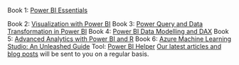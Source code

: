 Book 1: [Power BI Essentials](https://radacad.lt.acemlnb.com/Prod/link-tracker?redirectUrl=aHR0cCUzQSUyRiUyRnJhZGFjYWQuY29tJTJGYm9va3MlMkZCb29rJTI1MjBQb3dlciUyNTIwQkklMjUyMGZyb20lMjUyMFJvb2tpZSUyNTIwdG8lMjUyMFJvY2slMjUyMFN0YXIlMkZCb29rX1Bvd2VyJTI1MjBCSSUyNTIwZnJvbSUyNTIwUm9va2llJTI1MjB0byUyNTIwUm9jayUyNTIwU3Rhcl9Cb29rMDFfUG93ZXJfQklfRXNzZW50aWFsc19SZXphJTI1MjBSYWRfUkFEQUNBRC5wZGY=&a=476030567&account=radacad%2Eactivehosted%2Ecom&email=rUgVVDJhbC8WaPATk5g2bnwFoqDlMHNmyq65fGLdufk%3D&s=fe1b4c8aa9d401f2578fb7a95cf2494b&i=2A4A1A11)

Book 2: [Visualization with Power BI](https://radacad.lt.acemlnb.com/Prod/link-tracker?redirectUrl=aHR0cCUzQSUyRiUyRnJhZGFjYWQuY29tJTJGYm9va3MlMkZCb29rJTI1MjBQb3dlciUyNTIwQkklMjUyMGZyb20lMjUyMFJvb2tpZSUyNTIwdG8lMjUyMFJvY2slMjUyMFN0YXIlMkZCb29rX1Bvd2VyJTI1MjBCSSUyNTIwZnJvbSUyNTIwUm9va2llJTI1MjB0byUyNTIwUm9jayUyNTIwU3Rhcl9Cb29rMDJfVmlzdWFsaXphdGlvbl9Jbl9Qb3dlcl9CSV9SZXphJTI1MjBSYWRfUkFEQUNBRC5wZGY=&a=476030567&account=radacad%2Eactivehosted%2Ecom&email=rUgVVDJhbC8WaPATk5g2bnwFoqDlMHNmyq65fGLdufk%3D&s=fe1b4c8aa9d401f2578fb7a95cf2494b&i=2A4A1A12)
Book 3: [Power Query and Data Transformation in Power BI](https://radacad.lt.acemlnb.com/Prod/link-tracker?redirectUrl=aHR0cCUzQSUyRiUyRnJhZGFjYWQuY29tJTJGYm9va3MlMkZCb29rJTI1MjBQb3dlciUyNTIwQkklMjUyMGZyb20lMjUyMFJvb2tpZSUyNTIwdG8lMjUyMFJvY2slMjUyMFN0YXIlMkZCb29rX1Bvd2VyJTI1MjBCSSUyNTIwZnJvbSUyNTIwUm9va2llJTI1MjB0byUyNTIwUm9jayUyNTIwU3Rhcl9Cb29rMDNfUG93ZXJfUXVlcnlfYW5kX0RhdGFfVHJhbnNmb3JtYXRpb25fSW5fUG93ZXJfQklfUmV6YSUyNTIwUmFkX1JBREFDQUQucGRm&a=476030567&account=radacad%2Eactivehosted%2Ecom&email=rUgVVDJhbC8WaPATk5g2bnwFoqDlMHNmyq65fGLdufk%3D&s=fe1b4c8aa9d401f2578fb7a95cf2494b&i=2A4A1A13)
Book 4: [Power BI Data Modelling and DAX](https://radacad.lt.acemlnb.com/Prod/link-tracker?redirectUrl=aHR0cCUzQSUyRiUyRnJhZGFjYWQuY29tJTJGYm9va3MlMkZCb29rJTI1MjBQb3dlciUyNTIwQkklMjUyMGZyb20lMjUyMFJvb2tpZSUyNTIwdG8lMjUyMFJvY2slMjUyMFN0YXIlMkZCb29rX1Bvd2VyJTI1MjBCSSUyNTIwZnJvbSUyNTIwUm9va2llJTI1MjB0byUyNTIwUm9jayUyNTIwU3Rhcl9Cb29rMDRfUG93ZXJfQklfTW9kZWxpbmdfYW5kX0RBWF9SZXphJTI1MjBSYWRfUkFEQUNBRC5wZGY=&a=476030567&account=radacad%2Eactivehosted%2Ecom&email=rUgVVDJhbC8WaPATk5g2bnwFoqDlMHNmyq65fGLdufk%3D&s=fe1b4c8aa9d401f2578fb7a95cf2494b&i=2A4A1A14)
Book 5: [Advanced Analytics with Power BI and R](https://radacad.lt.acemlnb.com/Prod/link-tracker?redirectUrl=aHR0cCUzQSUyRiUyRnJhZGFjYWQuY29tJTJGYm9va3MlMkZCb29rJTI1MjBBbmFseXRpY3MlMjUyMHdpdGglMjUyMFBvd2VyJTI1MjBCSSUyNTIwYW5kJTI1MjBSJTJGQWR2YW5jZSUyNTIwQW5hbHl0aWNzJTI1MjB3aXRoJTI1MjBQb3dlciUyNTIwQkklMjUyMGFuZCUyNTIwUiUyNTIwLnBkZg==&a=476030567&account=radacad%2Eactivehosted%2Ecom&email=rUgVVDJhbC8WaPATk5g2bnwFoqDlMHNmyq65fGLdufk%3D&s=fe1b4c8aa9d401f2578fb7a95cf2494b&i=2A4A1A15)
Book 6: [Azure Machine Learning Studio: An Unleashed Guide](https://radacad.lt.acemlnb.com/Prod/link-tracker?redirectUrl=aHR0cCUzQSUyRiUyRnJhZGFjYWQuY29tJTJGYm9va3MlMkZCb29rJTI1MjBBenVyZSUyNTIwTWFjaGluZSUyNTIwTGVhcm5pbmclMjUyMFN0dWRpbyUyNTIwQW4lMjUyMFVubGVhc2hlZCUyNTIwR3VpZGUlMkZBenVyZU1MU3R1ZGlvX0xlaWxhRXRhYXRpLnBkZg==&a=476030567&account=radacad%2Eactivehosted%2Ecom&email=rUgVVDJhbC8WaPATk5g2bnwFoqDlMHNmyq65fGLdufk%3D&s=fe1b4c8aa9d401f2578fb7a95cf2494b&i=2A4A1A16)
Tool: [Power BI Helper](https://radacad.lt.acemlnb.com/Prod/link-tracker?redirectUrl=aHR0cCUzQSUyRiUyRnJhZGFjYWQuY29tJTJGcGJpaGVscGVyJTJGU2V0dXBfUG93ZXJfQklfSGVscGVydjEyLjEuemlw&a=476030567&account=radacad%2Eactivehosted%2Ecom&email=rUgVVDJhbC8WaPATk5g2bnwFoqDlMHNmyq65fGLdufk%3D&s=fe1b4c8aa9d401f2578fb7a95cf2494b&i=2A4A1A1142)
[Our latest articles and blog posts](https://radacad.lt.acemlnb.com/Prod/link-tracker?redirectUrl=aHR0cCUzQSUyRiUyRnJhZGFjYWQuY29tJTJGYmxvZw==&a=476030567&account=radacad%2Eactivehosted%2Ecom&email=rUgVVDJhbC8WaPATk5g2bnwFoqDlMHNmyq65fGLdufk%3D&s=fe1b4c8aa9d401f2578fb7a95cf2494b&i=2A4A1A18) will be sent to you on a regular basis.
